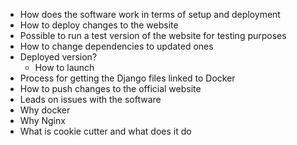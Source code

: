 - How does the software work in terms of setup and deployment  
- How to deploy changes to the website  
- Possible to run a test version of the website for testing purposes  
- How to change dependencies to updated ones  
- Deployed version?  
  - How to launch  
- Process for getting the Django files linked to Docker  
- How to push changes to the official website  
- Leads on issues with the software  
- Why docker  
- Why Nginx  
- What is cookie cutter and what does it do